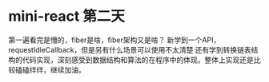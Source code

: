 # mini-react 第二天

第一遍看完是懵的，fiber是啥，fiber架构又是啥？
新学到一个API，requestIdleCallback，但是另有什么场景可以使用不太清楚
还有学到转换链表结构的代码实现，深刻感受到数据结构和算法的在程序中的体现。整体上实现还是比较磕磕绊绊，继续加油。